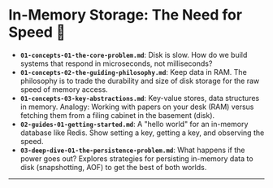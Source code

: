 # In-Memory Storage: The Need for Speed 🚀


* **`01-concepts-01-the-core-problem.md`**: Disk is slow. How do we build systems that respond in microseconds, not milliseconds?
* **`01-concepts-02-the-guiding-philosophy.md`**: Keep data in RAM. The philosophy is to trade the durability and size of disk storage for the raw speed of memory access.
* **`01-concepts-03-key-abstractions.md`**: Key-value stores, data structures in memory. Analogy: Working with papers on your desk (RAM) versus fetching them from a filing cabinet in the basement (disk).
* **`02-guides-01-getting-started.md`**: A "hello world" for an in-memory database like Redis. Show setting a key, getting a key, and observing the speed.
* **`03-deep-dive-01-the-persistence-problem.md`**: What happens if the power goes out? Explores strategies for persisting in-memory data to disk (snapshotting, AOF) to get the best of both worlds.

---
